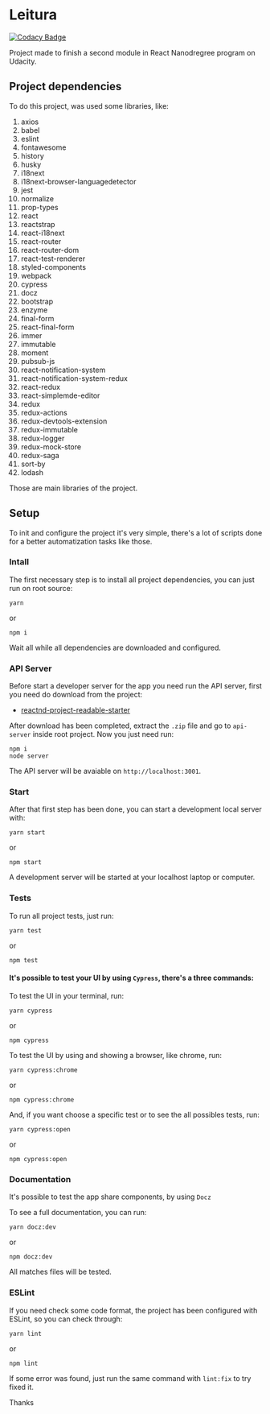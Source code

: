 # Leitura

[![Codacy Badge](https://api.codacy.com/project/badge/Grade/c8669396bab34faa934bfd15d2d3c603)](https://app.codacy.com/app/mahenrique94/udacity-leitura?utm_source=github.com&utm_medium=referral&utm_content=mahenrique94/udacity-leitura&utm_campaign=Badge_Grade_Dashboard)

Project made to finish a second module in React Nanodregree program on Udacity.

## Project dependencies
To do this project, was used some libraries, like:

1. axios
2. babel
3. eslint
4. fontawesome
5. history
6. husky
7. i18next
8. i18next-browser-languagedetector
9. jest
10. normalize
11. prop-types
12. react
13. reactstrap
14. react-i18next
15. react-router
16. react-router-dom
17. react-test-renderer
18. styled-components
19. webpack
20. cypress
21. docz
22. bootstrap
23. enzyme
23. final-form
24. react-final-form
25. immer
26. immutable
27. moment
28. pubsub-js
29. react-notification-system
30. react-notification-system-redux
31. react-redux
32. react-simplemde-editor
33. redux
34. redux-actions
35. redux-devtools-extension
36. redux-immutable
37. redux-logger
38. redux-mock-store
39. redux-saga
40. sort-by
41. lodash

Those are main libraries of the project.

## Setup
To init and configure the project it's very simple, there's a lot of scripts done for a better automatization tasks like those.

### Intall
The first necessary step is to install all project dependencies, you can just run on root source:

```
yarn
```

or

```
npm i
```

Wait all while all dependencies are downloaded and configured.

### API Server
Before start a developer server for the app you need run the API server, first you need do download from the project:

- [reactnd-project-readable-starter](https://github.com/udacity/reactnd-project-readable-starter)

After download has been completed, extract the `.zip` file and go to `api-server` inside root project. Now you just need run:

```
npm i
node server
```

The API server will be avaiable on `http://localhost:3001`.

### Start
After that first step has been done, you can start a development local server with:

```
yarn start
```

or

```
npm start
```

A development server will be started at your localhost laptop or computer.

### Tests
To run all project tests, just run:

```
yarn test
```

or

```
npm test
```

#### It's possible to test your UI by using `Cypress`, there's a three commands:

To test the UI in your terminal, run:

```
yarn cypress
```

or

```
npm cypress
```

To test the UI by using and showing a browser, like chrome, run:

```
yarn cypress:chrome
```

or

```
npm cypress:chrome
```

And, if you want choose a specific test or to see the all possibles tests, run:

```
yarn cypress:open
```

or

```
npm cypress:open
```

### Documentation

It's possible to test the app share components, by using `Docz`

To see a full documentation, you can run:

```
yarn docz:dev
```

or

```
npm docz:dev
```

All matches files will be tested.

### ESLint
If you need check some code format, the project has been configured with ESLint, so you can check through:

```
yarn lint
```

or

```
npm lint
```

If some error was found, just run the same command with `lint:fix` to try fixed it.

Thanks
